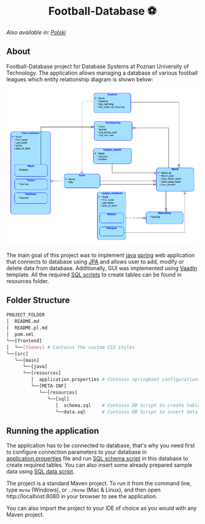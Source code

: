 <h1 align="center">
    Football-Database ⚽️
</h1>

_Also available in: [Polski](README.pl.md)_

## About

Football-Database project for Database Systems at Poznan University of Technology. The application allows managing a database of various football leagues which entity relationship diagram is shown below:    

![Entity relationship diagram](./src/main/resources/META-INF/resources/sql/entity_relationship_diagram.png)

The main goal of this project was to implement [java](https://www.java.com/) [spring](https://spring.io/) web application that connects to database using [JPA](https://spring.io/projects/spring-data-jpa) and allows user to add, modify or delete data from database. Additionally, GUI was implemented using [Vaadin](https://vaadin.com/) template. All the required [SQL scripts](src/main/resources/META-INF/resources/sql/schema.sql) to create tables can be found in resources folder. 

## Folder Structure
```bash
PROJECT_FOLDER
│  README.md
│  README.pl.md
│  pom.xml
└──[frontend]   
│  └──[themes] # Contains the custom CSS styles.
└──[src]      
   └──[main]      
      └──[java]      
      └──[resources]
         │  application.properties # Contains springboot configurations and database connection
         └──[META-INF]
            └──[resources] 
               └──[sql]
                  │  schema.sql    # Contains DB Script to create tables         
                  └──data.sql      # Contains DB Script to insert data (after schema.sql)
```

## Running the application

The application has to be connected to database, that's why you need first to configure connection parameters to your database in [application.properties](src/main/resources/application.properties) file and run [SQL schema script](src/main/resources/META-INF/resources/sql/schema.sql) in this database to create required tables. You can also insert some already prepared sample data using [SQL data script](src/main/resources/META-INF/resources/sql/schema.sql).

The project is a standard Maven project. To run it from the command line,
type `mvnw` (Windows), or `./mvnw` (Mac & Linux), and then open
http://localhost:8080 in your browser to see the application.

You can also import the project to your IDE of choice as you would with any
Maven project.
